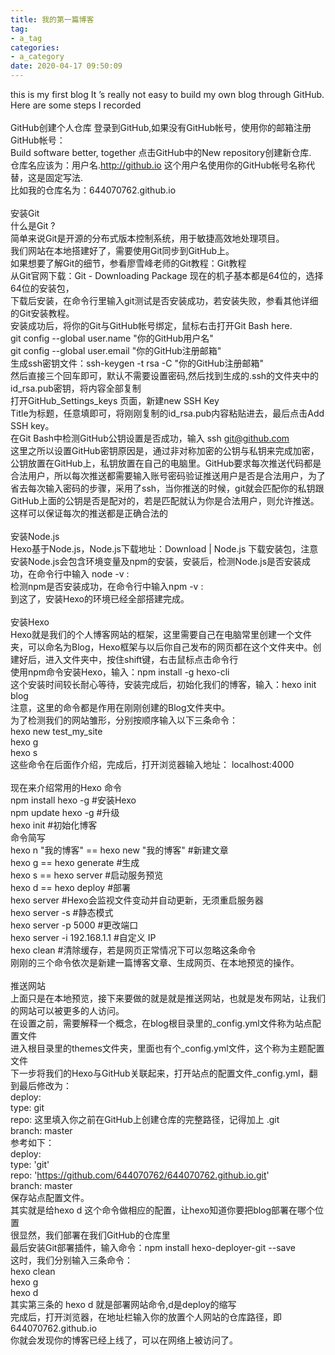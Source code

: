 ```yaml
---
title: 我的第一篇博客
tag:
- a_tag
categories:
- a_category
date: 2020-04-17 09:50:09
---
```

this is my first blog
It ’s really not easy to build my own blog through GitHub. Here are some steps I recorded
<br><br>GitHub创建个人仓库
登录到GitHub,如果没有GitHub帐号，使用你的邮箱注册GitHub帐号：
<br>Build software better, together 点击GitHub中的New repository创建新仓库.
<br>仓库名应该为：用户名.http://github.io 这个用户名使用你的GitHub帐号名称代替，这是固定写法.
<br>比如我的仓库名为：644070762.github.io
<br><br>安装Git
<br>什么是Git ?
<br>简单来说Git是开源的分布式版本控制系统，用于敏捷高效地处理项目。
<br>我们网站在本地搭建好了，需要使用Git同步到GitHub上。
<br>如果想要了解Git的细节，参看廖雪峰老师的Git教程：Git教程 
<br>从Git官网下载：Git - Downloading Package 现在的机子基本都是64位的，选择64位的安装包，
<br>下载后安装，在命令行里输入git测试是否安装成功，若安装失败，参看其他详细的Git安装教程。
<br>安装成功后，将你的Git与GitHub帐号绑定，鼠标右击打开Git Bash here.
<br>git config --global user.name "你的GitHub用户名"
<br>git config --global user.email "你的GitHub注册邮箱"
<br>生成ssh密钥文件：ssh-keygen -t rsa -C "你的GitHub注册邮箱"
<br>然后直接三个回车即可，默认不需要设置密码,然后找到生成的.ssh的文件夹中的id_rsa.pub密钥，将内容全部复制
<br>打开GitHub_Settings_keys 页面，新建new SSH Key
<br>Title为标题，任意填即可，将刚刚复制的id_rsa.pub内容粘贴进去，最后点击Add SSH key。
<br>在Git Bash中检测GitHub公钥设置是否成功，输入 ssh git@github.com
<br>这里之所以设置GitHub密钥原因是，通过非对称加密的公钥与私钥来完成加密，公钥放置在GitHub上，私钥放置在自己的电脑里。GitHub要求每次推送代码都是合法用户，所以每次推送都需要输入账号密码验证推送用户是否是合法用户，为了省去每次输入密码的步骤，采用了ssh，当你推送的时候，git就会匹配你的私钥跟GitHub上面的公钥是否是配对的，若是匹配就认为你是合法用户，则允许推送。这样可以保证每次的推送都是正确合法的
<br><br>安装Node.js
<br>Hexo基于Node.js，Node.js下载地址：Download | Node.js 下载安装包，注意安装Node.js会包含环境变量及npm的安装，安装后，检测Node.js是否安装成功，在命令行中输入 node -v :
<br>检测npm是否安装成功，在命令行中输入npm -v :
<br>到这了，安装Hexo的环境已经全部搭建完成。
<br><br>安装Hexo
<br>Hexo就是我们的个人博客网站的框架，这里需要自己在电脑常里创建一个文件夹，可以命名为Blog，Hexo框架与以后你自己发布的网页都在这个文件夹中。创建好后，进入文件夹中，按住shift键，右击鼠标点击命令行
<br>使用npm命令安装Hexo，输入：npm install -g hexo-cli 
<br>这个安装时间较长耐心等待，安装完成后，初始化我们的博客，输入：hexo init blog
<br>注意，这里的命令都是作用在刚刚创建的Blog文件夹中。
<br>为了检测我们的网站雏形，分别按顺序输入以下三条命令：
<br>hexo new test_my_site
<br>hexo g
<br>hexo s
<br>这些命令在后面作介绍，完成后，打开浏览器输入地址：
localhost:4000
<br><br>现在来介绍常用的Hexo 命令
<br>npm install hexo -g #安装Hexo
<br>npm update hexo -g #升级
<br>hexo init #初始化博客
<br>命令简写
<br>hexo n "我的博客" == hexo new "我的博客" #新建文章
<br>hexo g == hexo generate #生成
<br>hexo s == hexo server #启动服务预览
<br>hexo d == hexo deploy #部署
<br>hexo server #Hexo会监视文件变动并自动更新，无须重启服务器
<br>hexo server -s #静态模式
<br>hexo server -p 5000 #更改端口
<br>hexo server -i 192.168.1.1 #自定义 IP
<br>hexo clean #清除缓存，若是网页正常情况下可以忽略这条命令
<br>刚刚的三个命令依次是新建一篇博客文章、生成网页、在本地预览的操作。
<br><br>推送网站
<br>上面只是在本地预览，接下来要做的就是就是推送网站，也就是发布网站，让我们的网站可以被更多的人访问。
<br>在设置之前，需要解释一个概念，在blog根目录里的_config.yml文件称为站点配置文件
<br>进入根目录里的themes文件夹，里面也有个_config.yml文件，这个称为主题配置文件
<br>下一步将我们的Hexo与GitHub关联起来，打开站点的配置文件_config.yml，翻到最后修改为：
<br>deploy:
<br>type: git
<br>repo: 这里填入你之前在GitHub上创建仓库的完整路径，记得加上 .git
<br>branch: master
<br>参考如下：
<br>deploy:
  <br>type: 'git'
  <br>repo: 'https://github.com/644070762/644070762.github.io.git'
  <br>branch: master
<br>保存站点配置文件。
<br>其实就是给hexo d 这个命令做相应的配置，让hexo知道你要把blog部署在哪个位置
<br>很显然，我们部署在我们GitHub的仓库里
<br>最后安装Git部署插件，输入命令：npm install hexo-deployer-git --save
<br>这时，我们分别输入三条命令：
<br>hexo clean 
<br>hexo g 
<br>hexo d
<br>其实第三条的 hexo d 就是部署网站命令,d是deploy的缩写
<br>完成后，打开浏览器，在地址栏输入你的放置个人网站的仓库路径，即644070762.github.io
<br>你就会发现你的博客已经上线了，可以在网络上被访问了。
